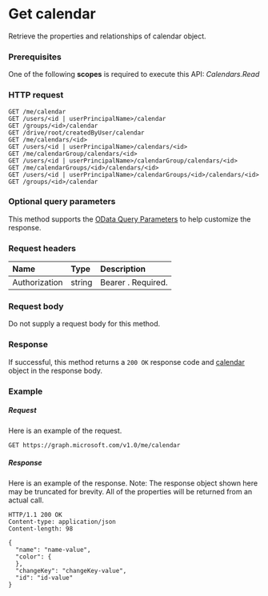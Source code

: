 # Get calendar

Retrieve the properties and relationships of calendar object.
### Prerequisites
One of the following **scopes** is required to execute this API: 
*Calendars.Read*
### HTTP request
<!-- { "blockType": "ignored" } -->
```http
GET /me/calendar
GET /users/<id | userPrincipalName>/calendar
GET /groups/<id>/calendar
GET /drive/root/createdByUser/calendar
GET /me/calendars/<id>
GET /users/<id | userPrincipalName>/calendars/<id>
GET /me/calendarGroup/calendars/<id>
GET /users/<id | userPrincipalName>/calendarGroup/calendars/<id>
GET /me/calendarGroups/<id>/calendars/<id>
GET /users/<id | userPrincipalName>/calendarGroups/<id>/calendars/<id>
GET /groups/<id>/calendar
```
### Optional query parameters
This method supports the [OData Query Parameters](http://graph.microsoft.io/docs/overview/query_parameters) to help customize the response.
### Request headers
| Name       | Type | Description|
|:-----------|:------|:----------|
| Authorization  | string  | Bearer <token>. Required. |

### Request body
Do not supply a request body for this method.
### Response
If successful, this method returns a `200 OK` response code and [calendar](../resources/calendar.md) object in the response body.
### Example
##### Request
Here is an example of the request.
<!-- {
  "blockType": "request",
  "name": "get_calendar"
}-->
```http
GET https://graph.microsoft.com/v1.0/me/calendar
```
##### Response
Here is an example of the response. Note: The response object shown here may be truncated for brevity. All of the properties will be returned from an actual call.
<!-- {
  "blockType": "response",
  "truncated": true,
  "@odata.type": "microsoft.graph.calendar"
} -->
```http
HTTP/1.1 200 OK
Content-type: application/json
Content-length: 98

{
  "name": "name-value",
  "color": {
  },
  "changeKey": "changeKey-value",
  "id": "id-value"
}
```

<!-- uuid: 8fcb5dbc-d5aa-4681-8e31-b001d5168d79
2015-10-25 14:57:30 UTC -->
<!-- {
  "type": "#page.annotation",
  "description": "Get calendar",
  "keywords": "",
  "section": "documentation",
  "tocPath": ""
}-->
